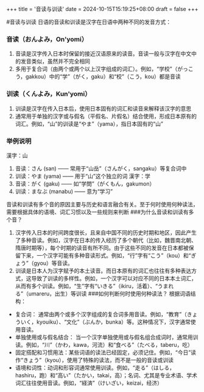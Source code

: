 +++
title = '音读与训读'
date = 2024-10-15T15:19:25+08:00
draft = false
+++

#音读与训读
日语的音读和训读是汉字在日语中两种不同的发音方式：
### 音读（おんよみ，On'yomi）
1. 音读是汉字传入日本时保留的接近汉语原来的读音。音读一般与汉字在中文中的发音类似，虽然并不完全相同
2. 多用于复合词（由两个或两个以上汉字组成的词汇）。例如，“学校”（がっこう，gakkou）中的“学”（がく，gaku）和“校”（こう，kou）都是音读

### 训读（くんよみ，Kun'yomi）
1. 训读是汉字在传入日本后，使用日本固有的词汇和读音来解释该汉字的意思
2. 通常用于单独的汉字或与假名（平假名、片假名）结合使用，形成日本原有的词汇。例如，“山”的训读是“やま”（yama），指日本固有的“山”
### 举例说明
漢字：山
1. 音读：さん (san) —— 常用于“山岳”（さんがく，sangaku）等复合词中
2. 训读：やま (yama) —— 用于“山”这个独立的词
漢字：学
1. 音读：がく (gaku) —— 如“学問”（がくもん，gakumon）
1. 训读：まなぶ (manabu) —— 意为“学习”

音读和训读有多个音的原因主要与历史和语言融合有关。至于何时使用何种读法，需要根据具体的语境、词汇习惯以及一些规则来判断
###为什么音读和训读有多个音？
1. 汉字传入日本的时间跨度很长，且来自中国不同的历史时期和地区，因此产生了多种音读。例如，汉字在日本的传入经历了多个朝代（比如，魏晋南北朝、隋唐时期等），每个时期的读音有所不同。由于这些不同的发音在日本都被保留下来，一个汉字可能有多种音读形式。例如，“行”字有“こう”（kou）和“ぎょう”（gyou）等音读。
2. 训读是日本人为汉字赋予的本土读音。而日本原有的词汇也往往有多种表达方式，这导致了训读的多样性。例如，一个汉字可以对应不同的日本本土词汇，从而有多个训读。例如，“生”字有“いきる”（ikiru，活着）、“うまれる”（umareru，出生）等训读
###如何判断何时使用何种读法？
根据词语结构：
- 复合词： 通常由两个或多个汉字组成的复合词多用音读。例如，“教育”（きょういく，kyouiku）、“文化”（ぶんか，bunka）等。这种情况下，汉字通常使用音读。
- 单独使用或与假名结合： 当一个汉字单独使用或与假名组合成词时，通常用训读。例如，“川”（かわ，kawa，河流）和“食べる”（たべる，taberu，吃）
- 固定搭配和习惯用法：某些词语的读法已经固定，必须记住。例如，“今日”读作“きょう”（kyou），使用了特殊的读法，而不是一般的音读或训读
- 语境和词性：动词和形容词通常使用训读。例如，“走る”（はしる，hashiru，跑）和“高い”（たかい，takai，高）；名词、尤其是专业术语、学术词汇往往使用音读。例如，“経済”（けいざい，keizai，经济）

